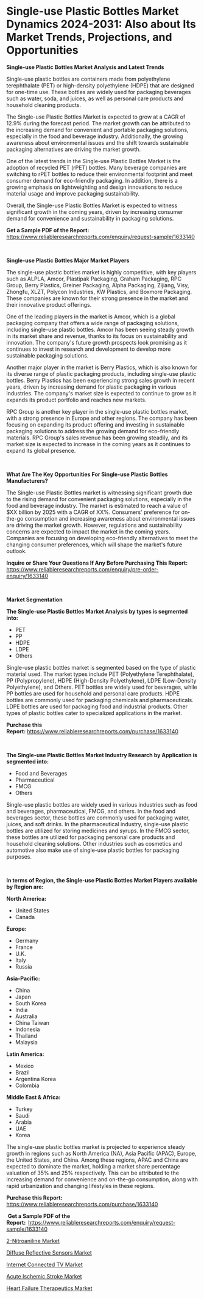<p><h1>Single-use Plastic Bottles Market Dynamics 2024-2031: Also about Its Market Trends, Projections, and Opportunities</h1></p><p><strong>Single-use Plastic Bottles Market Analysis and Latest Trends</strong></p>
<p><p>Single-use plastic bottles are containers made from polyethylene terephthalate (PET) or high-density polyethylene (HDPE) that are designed for one-time use. These bottles are widely used for packaging beverages such as water, soda, and juices, as well as personal care products and household cleaning products.</p><p>The Single-use Plastic Bottles Market is expected to grow at a CAGR of 12.9% during the forecast period. The market growth can be attributed to the increasing demand for convenient and portable packaging solutions, especially in the food and beverage industry. Additionally, the growing awareness about environmental issues and the shift towards sustainable packaging alternatives are driving the market growth.</p><p>One of the latest trends in the Single-use Plastic Bottles Market is the adoption of recycled PET (rPET) bottles. Many beverage companies are switching to rPET bottles to reduce their environmental footprint and meet consumer demand for eco-friendly packaging. In addition, there is a growing emphasis on lightweighting and design innovations to reduce material usage and improve packaging sustainability.</p><p>Overall, the Single-use Plastic Bottles Market is expected to witness significant growth in the coming years, driven by increasing consumer demand for convenience and sustainability in packaging solutions.</p></p>
<p><strong>Get a Sample PDF of the Report:&nbsp;</strong> <a href="https://www.reliableresearchreports.com/enquiry/request-sample/1633140">https://www.reliableresearchreports.com/enquiry/request-sample/1633140</a></p>
<p>&nbsp;</p>
<p><strong>Single-use Plastic Bottles Major Market Players</strong></p>
<p><p>The single-use plastic bottles market is highly competitive, with key players such as ALPLA, Amcor, Plastipak Packaging, Graham Packaging, RPC Group, Berry Plastics, Greiner Packaging, Alpha Packaging, Zijiang, Visy, Zhongfu, XLZT, Polycon Industries, KW Plastics, and Boxmore Packaging. These companies are known for their strong presence in the market and their innovative product offerings.</p><p>One of the leading players in the market is Amcor, which is a global packaging company that offers a wide range of packaging solutions, including single-use plastic bottles. Amcor has been seeing steady growth in its market share and revenue, thanks to its focus on sustainability and innovation. The company's future growth prospects look promising as it continues to invest in research and development to develop more sustainable packaging solutions.</p><p>Another major player in the market is Berry Plastics, which is also known for its diverse range of plastic packaging products, including single-use plastic bottles. Berry Plastics has been experiencing strong sales growth in recent years, driven by increasing demand for plastic packaging in various industries. The company's market size is expected to continue to grow as it expands its product portfolio and reaches new markets.</p><p>RPC Group is another key player in the single-use plastic bottles market, with a strong presence in Europe and other regions. The company has been focusing on expanding its product offering and investing in sustainable packaging solutions to address the growing demand for eco-friendly materials. RPC Group's sales revenue has been growing steadily, and its market size is expected to increase in the coming years as it continues to expand its global presence.</p></p>
<p>&nbsp;</p>
<p><strong>What Are The Key Opportunities For Single-use Plastic Bottles Manufacturers?</strong></p>
<p><p>The Single-use Plastic Bottles market is witnessing significant growth due to the rising demand for convenient packaging solutions, especially in the food and beverage industry. The market is estimated to reach a value of $XX billion by 2025 with a CAGR of XX%. Consumers' preference for on-the-go consumption and increasing awareness about environmental issues are driving the market growth. However, regulations and sustainability concerns are expected to impact the market in the coming years. Companies are focusing on developing eco-friendly alternatives to meet the changing consumer preferences, which will shape the market's future outlook.</p></p>
<p><strong>Inquire or Share Your Questions If Any Before Purchasing This Report:</strong> <a href="https://www.reliableresearchreports.com/enquiry/pre-order-enquiry/1633140">https://www.reliableresearchreports.com/enquiry/pre-order-enquiry/1633140</a></p>
<p>&nbsp;</p>
<p><strong>Market Segmentation</strong></p>
<p><strong>The Single-use Plastic Bottles Market Analysis by types is segmented into:</strong></p>
<p><ul><li>PET</li><li>PP</li><li>HDPE</li><li>LDPE</li><li>Others</li></ul></p>
<p><p>Single-use plastic bottles market is segmented based on the type of plastic material used. The market types include PET (Polyethylene Terephthalate), PP (Polypropylene), HDPE (High-Density Polyethylene), LDPE (Low-Density Polyethylene), and Others. PET bottles are widely used for beverages, while PP bottles are used for household and personal care products. HDPE bottles are commonly used for packaging chemicals and pharmaceuticals. LDPE bottles are used for packaging food and industrial products. Other types of plastic bottles cater to specialized applications in the market.</p></p>
<p><strong>Purchase this Report:&nbsp;</strong><a href="https://www.reliableresearchreports.com/purchase/1633140">https://www.reliableresearchreports.com/purchase/1633140</a></p>
<p>&nbsp;</p>
<p><strong>The Single-use Plastic Bottles Market Industry Research by Application is segmented into:</strong></p>
<p><ul><li>Food and Beverages</li><li>Pharmaceutical</li><li>FMCG</li><li>Others</li></ul></p>
<p><p>Single-use plastic bottles are widely used in various industries such as food and beverages, pharmaceutical, FMCG, and others. In the food and beverages sector, these bottles are commonly used for packaging water, juices, and soft drinks. In the pharmaceutical industry, single-use plastic bottles are utilized for storing medicines and syrups. In the FMCG sector, these bottles are utilized for packaging personal care products and household cleaning solutions. Other industries such as cosmetics and automotive also make use of single-use plastic bottles for packaging purposes.</p></p>
<p>&nbsp;</p>
<p><strong>In terms of Region, the Single-use Plastic Bottles Market Players available by Region are:</strong></p>
<p>
    <p> <strong> North America: </strong>
        <ul>
            <li>United States</li>
            <li>Canada</li>
        </ul>
        </p> 
    <p> <strong> Europe: </strong>
        <ul>
            <li>Germany</li>
            <li>France</li>
            <li>U.K.</li>
            <li>Italy</li>
            <li>Russia</li>
        </ul>
        </p> 
    <p> <strong> Asia-Pacific: </strong>
        <ul>
            <li>China</li>
            <li>Japan</li>
            <li>South Korea</li>
            <li>India</li>
            <li>Australia</li>
            <li>China Taiwan</li>
            <li>Indonesia</li>
            <li>Thailand</li>
            <li>Malaysia</li>
        </ul>
        </p> 
    <p> <strong> Latin America: </strong>
        <ul>
            <li>Mexico</li>
            <li>Brazil</li>
            <li>Argentina Korea</li>
            <li>Colombia</li>
        </ul>
        </p> 
    <p> <strong> Middle East & Africa: </strong>
        <ul>
            <li>Turkey</li>
            <li>Saudi</li>
            <li>Arabia</li>
            <li>UAE</li>
            <li>Korea</li>
        </ul>
    </p>
    </p>
<p><p>The single-use plastic bottles market is projected to experience steady growth in regions such as North America (NA), Asia Pacific (APAC), Europe, the United States, and China. Among these regions, APAC and China are expected to dominate the market, holding a market share percentage valuation of 35% and 25% respectively. This can be attributed to the increasing demand for convenience and on-the-go consumption, along with rapid urbanization and changing lifestyles in these regions.</p></p>
<p><strong>Purchase this Report: </strong><a href="https://www.reliableresearchreports.com/purchase/1633140">https://www.reliableresearchreports.com/purchase/1633140</a></p>
<p>&nbsp;<strong>Get a Sample PDF of the Report:&nbsp;&nbsp;</strong><a href="https://www.reliableresearchreports.com/enquiry/request-sample/1633140">https://www.reliableresearchreports.com/enquiry/request-sample/1633140</a></p>
<p><strong></strong></p>
<p><p><a href="https://github.com/lataunyatinikmelvin59ilbd0dv/Market-Research-Report-List-1/blob/main/2-nitroaniline-market.md">2-Nitroaniline Market</a></p><p><a href="https://view.publitas.com/reportprime-1/diffuse-reflective-sensors-market-size-market-share-and-global-market-analysis-report-2024-2031/">Diffuse Reflective Sensors Market</a></p><p><a href="https://view.publitas.com/reportprime-1/internet-connected-tv-market-research-report-the-key-to-successful-business-strategy-forecasted-for-period-from-2024-2031/">Internet Connected TV Market</a></p><p><a href="https://sulfuric-clavicle-d39.notion.site/Acute-Ischemic-Stroke-Market-Research-Report-Reveals-The-Latest-Trends-And-Opportunities-of-this-Mar-581cf4eff4204da28852d70ed4522da8">Acute Ischemic Stroke Market</a></p><p><a href="https://automatic-knee-4c7.notion.site/Heart-Failure-Therapeutics-Market-Research-Report-Unlocks-Analysis-on-the-Market-Financial-Status-M-b186f320fce54fbe846d72c467b67c04">Heart Failure Therapeutics Market</a></p></p>